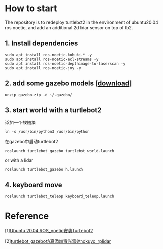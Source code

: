 # How to start
The repository is to redeploy turtlebot2 in the environment of ubuntu20.04 ros noetic, and add an additional 2d lidar sensor on top of tb2.

## 1. Install dependencies

```
sudo apt install ros-noetic-kobuki-* -y
sudo apt install ros-noetic-ecl-streams -y
sudo apt install ros-noetic-depthimage-to-laserscan -y
sudo apt install ros-noetic-joy -y

```

## 2. add some gazebo models [[download](https://github.com/osrf/gazebo_models)]

```
unzip gazebo.zip -d ~/.gazebo/
```

## 3. start world with a turtlebot2
添加一个软链接
```
ln -s /usr/bin/python3 /usr/bin/python

```
在gazebo中启动turtlebot2
```
roslaunch turtlebot_gazebo turtlebot_world.launch 
```
or with a lidar
```
roslaunch turtlebot_gazebo h.launch 
```

## 4. keyboard move
```
roslaunch turtlebot_teleop keyboard_teleop.launch
```

# Reference

[1][Ubuntu 20.04 ROS_noetic安装Turtlebot2](https://blog.csdn.net/weixin_44999897/article/details/128377100)

[2][turtlebot_gazebo仿真添加激光雷达hokuyo_rplidar](https://blog.csdn.net/Changer_sun/article/details/79264388?spm=1001.2101.3001.6650.16&utm_medium=distribute.pc_relevant.none-task-blog-2%7Edefault%7ECTRLIST%7ERate-16-79264388-blog-114215939.235%5Ev38%5Epc_relevant_default_base3&depth_1-utm_source=distribute.pc_relevant.none-task-blog-2%7Edefault%7ECTRLIST%7ERate-16-79264388-blog-114215939.235%5Ev38%5Epc_relevant_default_base3&utm_relevant_index=23)



